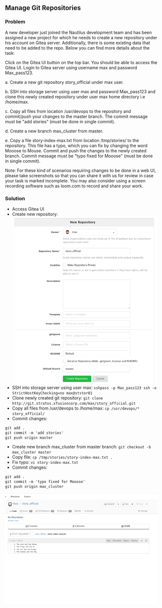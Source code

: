 ## Manage Git Repositories

### Problem

A new developer just joined the Nautilus development team and has been assigned a new project for which he needs to
create a new repository under his account on Gitea server. Additionally, there is some existing data that need to be
added to the repo. Below you can find more details about the task:

Click on the Gitea UI button on the top bar. You should be able to access the Gitea UI. Login to Gitea server using
username max and password Max_pass123.

a. Create a new git repository story_official under max user.

b. SSH into storage server using user max and password Max_pass123 and clone this newly created repository under user
max home directory i.e /home/max.

c. Copy all files from location /usr/devops to the repository and commit/push your changes to the master branch. The
commit message must be "add stories" (must be done in single commit).

d. Create a new branch max_cluster from master.

e. Copy a file story-index-max.txt from location /tmp/stories/ to the repository. This file has a typo, which you can
fix by changing the word Mooose to Mouse. Commit and push the changes to the newly created branch. Commit message must
be "typo fixed for Mooose" (must be done in single commit).

Note: For these kind of scenarios requiring changes to be done in a web UI, please take screenshots so that you can
share it with us for review in case your task is marked incomplete. You may also consider using a screen recording
software such as loom.com to record and share your work.

### Solution

- Access Gitea UI
- Create new repository:
  ![Create repository](create_repo.png)
- SSH into storage server using user max: `sshpass -p Max_pass123 ssh -o StrictHostKeyChecking=no max@ststor01`
- Clone newly created git repository: `git clone http://git.stratos.xfusioncorp.com/max/story_official.git`
- Copy all files from /usr/devops to /home/max: `cp /usr/devops/* story_official/`
- Commit changes:
```shell
git add .
git commit -m 'add stories'
git push origin master
```
- Create new branch max_cluster from master branch: `git checkout -b max_cluster master`
- Copy file: `cp /tmp/stories/story-index-max.txt .`
- Fix typo: `vi story-index-max.txt`
- Commit changes:
```shell
git add .
git commit -m 'typo fixed for Mooose'
git push origin max_cluster 
```
![Result](result.png)